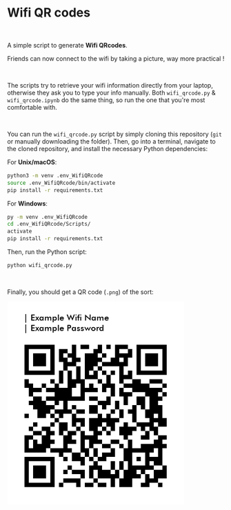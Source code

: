 <h1>Wifi QR codes</h1>

<br/>

A simple script to generate **Wifi QRcodes**. 

Friends can now connect to the wifi by taking a picture, way more practical !

<br/>

The scripts try to retrieve your wifi information directly from your laptop, otherwise they ask you to type your info manually. Both `wifi_qrcode.py` & `wifi_qrcode.ipynb` do the same thing, so run the one that you're most comfortable with. 

<br/>

You can run the `wifi_qrcode.py` script by simply cloning this repository (`git` or manually downloading the folder). Then, go into a terminal, navigate to the cloned repository, and install the necessary Python dependencies:

For **Unix/macOS**:

```sh
python3 -m venv .env_WifiQRcode
source .env_WifiQRcode/bin/activate
pip install -r requirements.txt
```

For **Windows**:

```sh
py -m venv .env_WifiQRcode
cd .env_WifiQRcode/Scripts/
activate
pip install -r requirements.txt
```

Then, run the Python script:

```sh
python wifi_qrcode.py
```

<br/>

Finally, you should get a QR code (`.png`) of the sort:

![Wifi QRcode Example](https://github.com/paulcourty/Wifi_QRcode_generator/blob/main/Wifi%20Example.png)